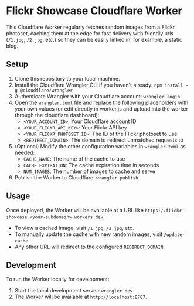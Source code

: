 # Flickr Showcase Cloudflare Worker

This Cloudflare Worker regularly fetches random images from a Flickr photoset, caching them at the edge for fast delivery with friendly urls (`/1.jpg`, `/2.jpg`, etc.) so they can be easily linked in, for example, a static blog.

## Setup

1. Clone this repository to your local machine.
2. Install the Cloudflare Wrangler CLI if you haven't already: `npm install -g @cloudflare/wrangler`
3. Authenticate Wrangler with your Cloudflare account: `wrangler login`
4. Open the `wrangler.toml` file and replace the following placeholders with your own values (or edit directly in worker.js and upload into the worker through the cloudflare dashboard):
    - `<YOUR_ACCOUNT_ID>`: Your Cloudflare account ID
    - `<YOUR_FLICKR_API_KEY>`: Your Flickr API key
    - `<YOUR_FLICKR_PHOTOSET_ID>`: The ID of the Flickr photoset to use
    - `<REDIRECT_DOMAIN>`: The domain to redirect unmatched requests to
5. (Optional) Modify the other configuration variables in `wrangler.toml` as needed:
    - `CACHE_NAME`: The name of the cache to use
    - `CACHE_EXPIRATION`: The cache expiration time in seconds
    - `NUM_IMAGES`: The number of images to cache and serve
6. Publish the Worker to Cloudflare: `wrangler publish`

## Usage

Once deployed, the Worker will be available at a URL like `https://flickr-showcase.<your-subdomain>.workers.dev`.

- To view a cached image, visit `/1.jpg`, `/2.jpg`, etc.
- To manually update the cache with new random images, visit `/update-cache`.
- Any other URL will redirect to the configured `REDIRECT_DOMAIN`.

## Development

To run the Worker locally for development:

1. Start the local development server: `wrangler dev`
2. The Worker will be available at `http://localhost:8787`.
